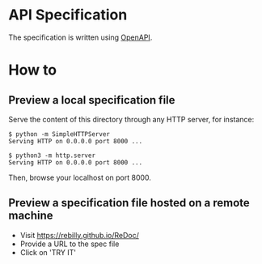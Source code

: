 # API Specification

The specification is written using [OpenAPI](https://github.com/OAI/OpenAPI-Specification/blob/master/versions/3.0.2.md).

# How to

## Preview a local specification file

Serve the content of this directory through any HTTP server, for instance:

```
$ python -m SimpleHTTPServer
Serving HTTP on 0.0.0.0 port 8000 ...
```

```
$ python3 -m http.server
Serving HTTP on 0.0.0.0 port 8000 ...
```

Then, browse your localhost on port 8000.

## Preview a specification file hosted on a remote machine

- Visit https://rebilly.github.io/ReDoc/
- Provide a URL to the spec file
- Click on 'TRY IT'
